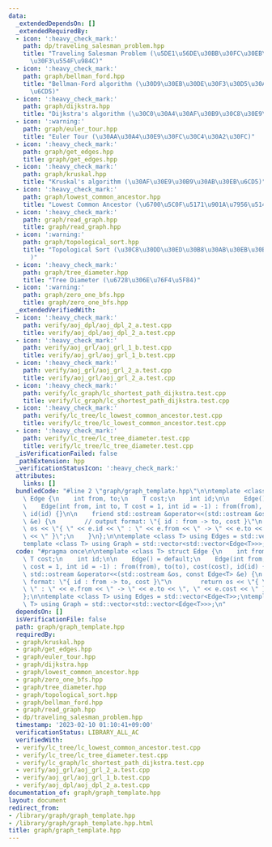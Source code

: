 ```yaml
---
data:
  _extendedDependsOn: []
  _extendedRequiredBy:
  - icon: ':heavy_check_mark:'
    path: dp/traveling_salesman_problem.hpp
    title: "Traveling Salesman Problem (\u5DE1\u56DE\u30BB\u30FC\u30EB\u30B9\u30DE\
      \u30F3\u554F\u984C)"
  - icon: ':heavy_check_mark:'
    path: graph/bellman_ford.hpp
    title: "Bellman-Ford algorithm (\u30D9\u30EB\u30DE\u30F3\u30D5\u30A9\u30FC\u30C9\
      \u6CD5)"
  - icon: ':heavy_check_mark:'
    path: graph/dijkstra.hpp
    title: "Dijkstra's algorithm (\u30C0\u30A4\u30AF\u30B9\u30C8\u30E9\u6CD5)"
  - icon: ':warning:'
    path: graph/euler_tour.hpp
    title: "Euler Tour (\u30AA\u30A4\u30E9\u30FC\u30C4\u30A2\u30FC)"
  - icon: ':heavy_check_mark:'
    path: graph/get_edges.hpp
    title: graph/get_edges.hpp
  - icon: ':heavy_check_mark:'
    path: graph/kruskal.hpp
    title: "Kruskal's algorithm (\u30AF\u30E9\u30B9\u30AB\u30EB\u6CD5)"
  - icon: ':heavy_check_mark:'
    path: graph/lowest_common_ancestor.hpp
    title: "Lowest Common Ancestor (\u6700\u5C0F\u5171\u901A\u7956\u5148)"
  - icon: ':heavy_check_mark:'
    path: graph/read_graph.hpp
    title: graph/read_graph.hpp
  - icon: ':warning:'
    path: graph/topological_sort.hpp
    title: "Topological Sort (\u30C8\u30DD\u30ED\u30B8\u30AB\u30EB\u30BD\u30FC\u30C8\
      )"
  - icon: ':heavy_check_mark:'
    path: graph/tree_diameter.hpp
    title: "Tree Diameter (\u6728\u306E\u76F4\u5F84)"
  - icon: ':warning:'
    path: graph/zero_one_bfs.hpp
    title: graph/zero_one_bfs.hpp
  _extendedVerifiedWith:
  - icon: ':heavy_check_mark:'
    path: verify/aoj_dpl/aoj_dpl_2_a.test.cpp
    title: verify/aoj_dpl/aoj_dpl_2_a.test.cpp
  - icon: ':heavy_check_mark:'
    path: verify/aoj_grl/aoj_grl_1_b.test.cpp
    title: verify/aoj_grl/aoj_grl_1_b.test.cpp
  - icon: ':heavy_check_mark:'
    path: verify/aoj_grl/aoj_grl_2_a.test.cpp
    title: verify/aoj_grl/aoj_grl_2_a.test.cpp
  - icon: ':heavy_check_mark:'
    path: verify/lc_graph/lc_shortest_path_dijkstra.test.cpp
    title: verify/lc_graph/lc_shortest_path_dijkstra.test.cpp
  - icon: ':heavy_check_mark:'
    path: verify/lc_tree/lc_lowest_common_ancestor.test.cpp
    title: verify/lc_tree/lc_lowest_common_ancestor.test.cpp
  - icon: ':heavy_check_mark:'
    path: verify/lc_tree/lc_tree_diameter.test.cpp
    title: verify/lc_tree/lc_tree_diameter.test.cpp
  _isVerificationFailed: false
  _pathExtension: hpp
  _verificationStatusIcon: ':heavy_check_mark:'
  attributes:
    links: []
  bundledCode: "#line 2 \"graph/graph_template.hpp\"\n\ntemplate <class T> struct\
    \ Edge {\n    int from, to;\n    T cost;\n    int id;\n\n    Edge() = default;\n\
    \    Edge(int from, int to, T cost = 1, int id = -1) : from(from), to(to), cost(cost),\
    \ id(id) {}\n\n    friend std::ostream &operator<<(std::ostream &os, const Edge<T>\
    \ &e) {\n        // output format: \"{ id : from -> to, cost }\"\n        return\
    \ os << \"{ \" << e.id << \" : \" << e.from << \" -> \" << e.to << \", \" << e.cost\
    \ << \" }\";\n    }\n};\n\ntemplate <class T> using Edges = std::vector<Edge<T>>;\n\
    template <class T> using Graph = std::vector<std::vector<Edge<T>>>;\n"
  code: "#pragma once\n\ntemplate <class T> struct Edge {\n    int from, to;\n   \
    \ T cost;\n    int id;\n\n    Edge() = default;\n    Edge(int from, int to, T\
    \ cost = 1, int id = -1) : from(from), to(to), cost(cost), id(id) {}\n\n    friend\
    \ std::ostream &operator<<(std::ostream &os, const Edge<T> &e) {\n        // output\
    \ format: \"{ id : from -> to, cost }\"\n        return os << \"{ \" << e.id <<\
    \ \" : \" << e.from << \" -> \" << e.to << \", \" << e.cost << \" }\";\n    }\n\
    };\n\ntemplate <class T> using Edges = std::vector<Edge<T>>;\ntemplate <class\
    \ T> using Graph = std::vector<std::vector<Edge<T>>>;\n"
  dependsOn: []
  isVerificationFile: false
  path: graph/graph_template.hpp
  requiredBy:
  - graph/kruskal.hpp
  - graph/get_edges.hpp
  - graph/euler_tour.hpp
  - graph/dijkstra.hpp
  - graph/lowest_common_ancestor.hpp
  - graph/zero_one_bfs.hpp
  - graph/tree_diameter.hpp
  - graph/topological_sort.hpp
  - graph/bellman_ford.hpp
  - graph/read_graph.hpp
  - dp/traveling_salesman_problem.hpp
  timestamp: '2023-02-10 01:10:41+09:00'
  verificationStatus: LIBRARY_ALL_AC
  verifiedWith:
  - verify/lc_tree/lc_lowest_common_ancestor.test.cpp
  - verify/lc_tree/lc_tree_diameter.test.cpp
  - verify/lc_graph/lc_shortest_path_dijkstra.test.cpp
  - verify/aoj_grl/aoj_grl_2_a.test.cpp
  - verify/aoj_grl/aoj_grl_1_b.test.cpp
  - verify/aoj_dpl/aoj_dpl_2_a.test.cpp
documentation_of: graph/graph_template.hpp
layout: document
redirect_from:
- /library/graph/graph_template.hpp
- /library/graph/graph_template.hpp.html
title: graph/graph_template.hpp
---
```

